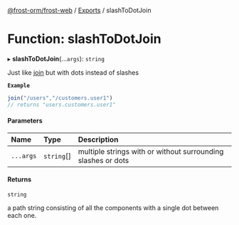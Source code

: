 [@frost-orm/frost-web](../modules.md) / [Exports](../modules.md) / slashToDotJoin

# Function: slashToDotJoin

▸ **slashToDotJoin**(...`args`): `string`

Just like [join](join.md) but with dots instead of slashes

**`Example`**

```ts
join("/users","/customers.user1")
// returns "users.customers.user1"
```

#### Parameters

| Name | Type | Description |
| :------ | :------ | :------ |
| `...args` | `string`[] | multiple strings with or without surrounding slashes or dots |

#### Returns

`string`

a path string consisting of all the components with a single dot between each one.
